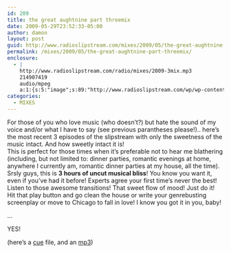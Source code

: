 ```yaml
---
id: 209
title: the great aughtnine part threemix
date: 2009-05-29T23:52:33-05:00
author: damon
layout: post
guid: http://www.radioslipstream.com/mixes/2009/05/the-great-aughtnine-part-threemix/
permalink: /mixes/2009/05/the-great-aughtnine-part-threemix/
enclosure:
  - |
    http://www.radioslipstream.com/radio/mixes/2009-3mix.mp3
    214907419
    audio/mpeg
    a:1:{s:5:"image";s:89:"http://www.radioslipstream.com/wp/wp-content/plugins/podpress//images/vpreview_center.png";}
categories:
  - MIXES
---
```

For those of you who love music (who doesn’t?) but hate the sound of my voice and/or what I have to say (see previous parantheses please!).. here’s the most recent 3 episodes of the slipstream with only the sweetness of the music intact. And how sweetly intact it is!  
This is perfect for those times when it’s preferable not to hear me blathering (including, but not limited to: dinner parties, romantic evenings at home, anywhere I currently am, romantic dinner parties at my house, all the time). Srsly guys, this is **3 hours of uncut musical bliss**! You know you want it, even if you’ve had it before! Experts agree your first time’s never the best! Listen to those awesome transitions! That sweet flow of mood! Just do it! Hit that play button and go clean the house or write your genrebusting screenplay or move to Chicago to fall in love! I know you got it in you, baby!

…

YES!

(here’s a [cue](/radio/mixes/2009-3mix.cue) file, and an [mp3](/radio/mixes/2009-3mix.mp3))